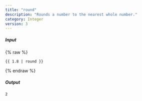 ```yaml
---
title: "round"
description: "Rounds a number to the nearest whole number."
category: Integer
version: 3
---
```

##### Input
{% raw %}
~~~liquid
{{ 1.8 | round }}
~~~
{% endraw %}

##### Output

~~~html
2
~~~
